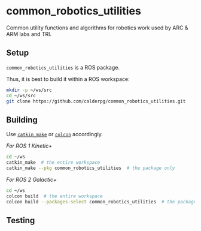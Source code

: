 # common_robotics_utilities
Common utility functions and algorithms for robotics work used by ARC &amp; ARM labs and TRI.

## Setup

`common_robotics_utilities` is a ROS package.

Thus, it is best to build it within a ROS workspace:

```sh
mkdir -p ~/ws/src
cd ~/ws/src
git clone https://github.com/calderpg/common_robotics_utilities.git
```

## Building

Use [`catkin_make`](http://wiki.ros.org/catkin/commands/catkin_make) or
[`colcon`](https://colcon.readthedocs.io/en/released/) accordingly.

*For ROS 1 Kinetic+*
```sh
cd ~/ws
catkin_make  # the entire workspace
catkin_make --pkg common_robotics_utilities  # the package only
```

*For ROS 2 Galactic+*
```sh
cd ~/ws
colcon build  # the entire workspace
colcon build --packages-select common_robotics_utilities  # the package only
```

## Testing
